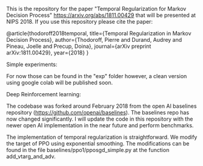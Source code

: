 This is the repository for the paper "Temporal Regularization for Markov Decision Process" https://arxiv.org/abs/1811.00429 that will be presented at NIPS 2018.
If you use this repository please cite the paper:

@article{thodoroff2018temporal,
  title={Temporal Regularization in Markov Decision Process},
  author={Thodoroff, Pierre and Durand, Audrey and Pineau, Joelle and Precup, Doina},
  journal={arXiv preprint arXiv:1811.00429},
  year={2018}
}

Simple experiments:

For now those can be found in the "exp" folder however, a clean version using google colab will be published soon.

Deep Reinforcement learning:

The codebase was forked around February 2018 from the open AI baselines repository (https://github.com/openai/baselines).
The baselines repo has now changed significantly. I will update the code in this repository with the newer open AI implementation in the near future and perform benchmarks. 

The implementation of temporal regularization is straightforward. We modify the target of PPO using exponential smoothing. The modifications can be found in the file baselines/ppo1/pposgd_simple.py at the function add_vtarg_and_adv.
